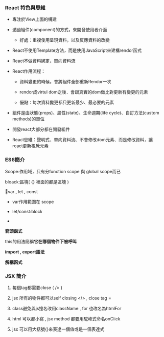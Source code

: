 ### React 特色與思維

- 專注於View上面的構建

- 透過組件(component)的方式，來開發使用者介面
  
  - 好處：重複使用呈現資料，以及反應資料的改變

- React不使用Template方法，而是使用JavaScript來建構rendor函式

- React不做資料綁定，單向資料流

- React作用流程：
  
  - 資料變更的時候，會將組件全部重新Rendor一次
  
  - rendor成virtul dom之後．會跟真實的dom做比對更新有變更的元素
  
  - 優點：每次資料變更都只更新最少、最必要的元素

- 組件是由狀態(props)、屬性(state)、生命週期(life cycle)、自訂方法(custom methods)的單位

- 開發react大部分都在開發組件

- React思維：聲明式、單向資料流、不會修改dom元素、而是修改資料，讓react更新視覺元素

### ES6簡介

Scope:作用域，只有分function scope 與 global scope而已

bloack:區塊( {} 裡面的都是區塊 )

var , let , const

- var作用範圍在 scope

- let/const:block

- 

**箭頭函式**

this的用法簡稱**它在哪個物件下被呼叫**

**import , export語法**

**解構函式**



### JSX 簡介

1. 每個tag都需要close ( /> )

2. jsx 所有的物件都可以self closing </> , close tag = <div></div>

3. class避免與js撞名改用className , for 也改名為htmlFor

4. html 可以都小寫 , jsx method 都要用駝峰式命名onClick

5. jsx 可以用大括號{}來表達一個值或是一個表達式
